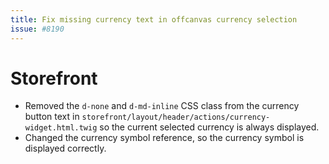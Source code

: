 ```yaml
---
title: Fix missing currency text in offcanvas currency selection
issue: #8190
---
```

# Storefront
* Removed the `d-none` and `d-md-inline` CSS class from the currency button text in `storefront/layout/header/actions/currency-widget.html.twig` so the current selected currency is always displayed.
* Changed the currency symbol reference, so the currency symbol is displayed correctly.
